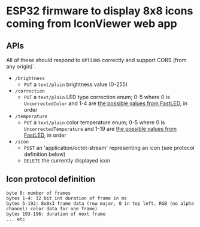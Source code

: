# ESP32 firmware to display 8x8 icons coming from IconViewer web app

## APIs

All of these should respond to `OPTIONS` correctly and support CORS (from any origin)`.

* `/brightness`
    * `PUT` a `text/plain` brightness value (0-255)
* `/correction`
    * `PUT` a `text/plain` LED type correction enum; 0-5 where 0 is `UncorrectedColor` and 1-4 are [the possible values from FastLED](https://fastled.io/docs/3.1/group___color_enums.html), in order
* `/temperature`
    * `PUT` a `text/plain` color temperature enum; 0-5 where 0 is `UncorrectedTemperature` and 1-19 are [the possible values from FastLED](https://fastled.io/docs/3.1/group___color_enums.html), in order
* `/icon`
    * `POST` an 'application/octet-stream' representing an icon (see protocol definition below)
    * `DELETE` the currently displayed icon

## Icon protocol definition
```    
byte 0: number of frames
bytes 1-4: 32 bit int duration of frame in ms
bytes 5-192: 8x8x3 frame data (row major, 0 in top left, RGB (no alpha channel) color data for one frame)
bytes 193-196: duration of next frame
... etc
```